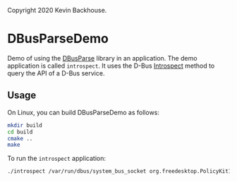 Copyright 2020 Kevin Backhouse.

# DBusParseDemo

Demo of using the
[DBusParse](https://github.com/kevinbackhouse/DBusParse) library in an
application. The demo application is called `introspect`. It uses
the D-Bus
[Introspect](https://dbus.freedesktop.org/doc/dbus-specification.html#standard-interfaces-introspectable)
method to query the API of a D-Bus service.

## Usage

On Linux, you can build DBusParseDemo as follows:

```bash
mkdir build
cd build
cmake ..
make
```

To run the `introspect` application:

```bash
./introspect /var/run/dbus/system_bus_socket org.freedesktop.PolicyKit1 /org/freedesktop/PolicyKit1/Authority
```
